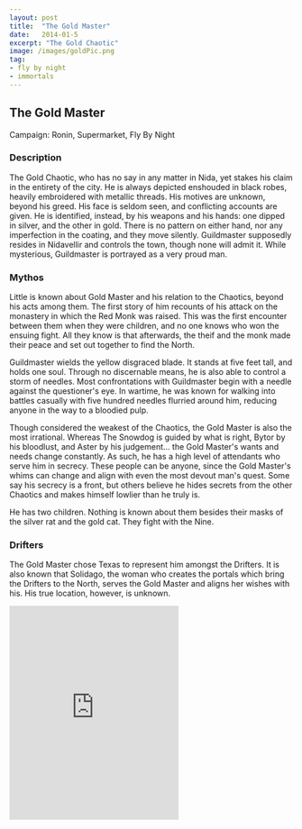 ```yaml
---
layout: post
title:  "The Gold Master"
date:   2014-01-5
excerpt: "The Gold Chaotic"
image: /images/goldPic.png
tag:
- fly by night
- immortals
---
```


## The Gold Master
Campaign: Ronin, Supermarket, Fly By Night

### Description

The Gold Chaotic, who has no say in any matter in Nida, yet stakes his claim in the entirety of the city. He is always depicted enshouded in black robes, heavily embroidered with metallic threads. His motives are unknown, beyond his greed. His face is seldom seen, and conflicting accounts are given. He is identified, instead, by his weapons and his hands: one dipped in silver, and the other in gold. There is no pattern on either hand, nor any imperfection in the coating, and they move silently. Guildmaster supposedly resides in Nidavellir and controls the town, though none will admit it. While mysterious, Guildmaster is portrayed as a very proud man.


### Mythos

Little is known about Gold Master and his relation to the Chaotics, beyond his acts among them. The first story of him recounts of his attack on the monastery in which the Red Monk was raised. This was the first encounter between them when they were children, and no one knows who won the ensuing fight. All they know is that afterwards, the theif and the monk made their peace and set out together to find the North.  

Guildmaster wields the yellow disgraced blade. It stands at five feet tall, and holds one soul. Through no discernable means, he is also able to control a storm of needles. Most confrontations with Guildmaster begin with a needle against the questioner's eye. In wartime, he was known for walking into battles casually with five hundred needles flurried around him, reducing anyone in the way to a bloodied pulp.

Though considered the weakest of the Chaotics, the Gold Master is also the most irrational. Whereas The Snowdog is guided by what is right, Bytor by his bloodlust, and Aster by his judgement… the Gold Master's wants and needs change constantly. As such, he has a high level of attendants who serve him in secrecy. These people can be anyone, since the Gold Master's whims can change and align with even the most devout man's quest. Some say his secrecy is a front, but others believe he hides secrets from the other Chaotics and makes himself lowlier than he truly is.

He has two children. Nothing is known about them besides their masks of the silver rat and the gold cat. They fight with the Nine.

### Drifters

The Gold Master chose Texas to represent him amongst the Drifters. It is also known that Solidago, the woman who creates the portals which bring the Drifters to the North, serves the Gold Master and aligns her wishes with his. His true location, however, is unknown.

<iframe src="https://open.spotify.com/embed/playlist/0MhuD3FTK6NgZHTbLW1SPF" width="300" height="380" frameborder="0" allowtransparency="true" allow="encrypted-media"></iframe>
